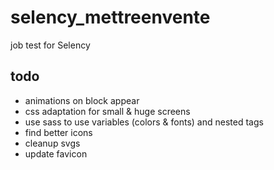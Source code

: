 # selency_mettreenvente
job test for Selency

## todo

* animations on block appear
* css adaptation for small & huge screens
* use sass to use variables (colors & fonts) and nested tags
* find better icons
* cleanup svgs
* update favicon
